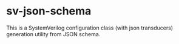 # sv-json-schema
This is a SystemVerilog configuration class (with json transducers) generation utility from  JSON schema.

